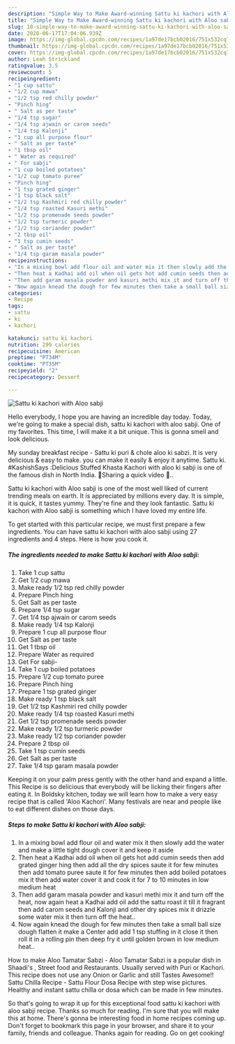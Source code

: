 ```yaml
---
description: "Simple Way to Make Award-winning Sattu ki kachori with Aloo sabji"
title: "Simple Way to Make Award-winning Sattu ki kachori with Aloo sabji"
slug: 10-simple-way-to-make-award-winning-sattu-ki-kachori-with-aloo-sabji
date: 2020-06-17T17:04:06.939Z
image: https://img-global.cpcdn.com/recipes/1a97de17bcb02016/751x532cq70/sattu-ki-kachori-with-aloo-sabji-recipe-main-photo.jpg
thumbnail: https://img-global.cpcdn.com/recipes/1a97de17bcb02016/751x532cq70/sattu-ki-kachori-with-aloo-sabji-recipe-main-photo.jpg
cover: https://img-global.cpcdn.com/recipes/1a97de17bcb02016/751x532cq70/sattu-ki-kachori-with-aloo-sabji-recipe-main-photo.jpg
author: Leah Strickland
ratingvalue: 3.5
reviewcount: 5
recipeingredient:
- "1 cup sattu"
- "1/2 cup mawa"
- "1/2 tsp red chilly powder"
- "Pinch hing"
- " Salt as per taste"
- "1/4 tsp sugar"
- "1/4 tsp ajwain or carom seeds"
- "1/4 tsp Kalonji"
- "1 cup all purpose flour"
- " Salt as per taste"
- "1 tbsp oil"
- " Water as required"
- " For sabji"
- "1 cup boiled potatoes"
- "1/2 cup tomato puree"
- "Pinch hing"
- "1 tsp grated ginger"
- "1 tsp black salt"
- "1/2 tsp Kashmiri red chilly powder"
- "1/4 tsp roasted Kasuri methi"
- "1/2 tsp promenade seeds powder"
- "1/2 tsp turmeric powder"
- "1/2 tsp coriander powder"
- "2 tbsp oil"
- "1 tsp cumin seeds"
- " Salt as per taste"
- "1/4 tsp garam masala powder"
recipeinstructions:
- "In a mixing bowl add flour oil and water mix it then slowly add the water and make a little tight dough cover it and keep it aside"
- "Then heat a Kadhai add oil when oil gets hot add cumin seeds then add grated ginger hing then add all the dry spices saute it for few minutes then add tomato puree saute it for few minutes then add boiled potatoes mix it then add water cover it and cook it for 7 to 10 minutes in low medium heat"
- "Then add garam masala powder and kasuri methi mix it and turn off the heat, now again heat a Kadhai add oil add the sattu roast it till it fragrant then add carom seeds and Kalonji and other dry spices mix it drizzle some water mix it then turn off the heat.."
- "Now again knead the dough for few minutes then take a small ball size dough flatten it make a Center add add 1 tsp stuffing in it close it then roll it in a rolling pin then deep fry it until golden brown in low medium heat.."
categories:
- Recipe
tags:
- sattu
- ki
- kachori

katakunci: sattu ki kachori 
nutrition: 299 calories
recipecuisine: American
preptime: "PT34M"
cooktime: "PT35M"
recipeyield: "2"
recipecategory: Dessert

---
```



![Sattu ki kachori with Aloo sabji](https://img-global.cpcdn.com/recipes/1a97de17bcb02016/751x532cq70/sattu-ki-kachori-with-aloo-sabji-recipe-main-photo.jpg)

Hello everybody, I hope you are having an incredible day today. Today, we're going to make a special dish, sattu ki kachori with aloo sabji. One of my favorites. This time, I will make it a bit unique. This is gonna smell and look delicious.

My sunday breakfast recipe - Sattu ki puri &amp; chole aloo ki sabzi. It is very delicious &amp; easy to make. you can make it easily &amp; enjoy it anytime. Sattu ki. #KashishSays :Delicious Stuffed Khasta Kachori with aloo ki sabji is one of the famous dish in North India. 🌈Sharing a quick video 🎥..

Sattu ki kachori with Aloo sabji is one of the most well liked of current trending meals on earth. It is appreciated by millions every day. It is simple, it is quick, it tastes yummy. They're fine and they look fantastic. Sattu ki kachori with Aloo sabji is something which I have loved my entire life.


To get started with this particular recipe, we must first prepare a few ingredients. You can have sattu ki kachori with aloo sabji using 27 ingredients and 4 steps. Here is how you cook it.

<!--inarticleads1-->

##### The ingredients needed to make Sattu ki kachori with Aloo sabji:

1. Take 1 cup sattu
1. Get 1/2 cup mawa
1. Make ready 1/2 tsp red chilly powder
1. Prepare Pinch hing
1. Get  Salt as per taste
1. Prepare 1/4 tsp sugar
1. Get 1/4 tsp ajwain or carom seeds
1. Make ready 1/4 tsp Kalonji
1. Prepare 1 cup all purpose flour
1. Get  Salt as per taste
1. Get 1 tbsp oil
1. Prepare  Water as required
1. Get  For sabji-
1. Take 1 cup boiled potatoes
1. Prepare 1/2 cup tomato puree
1. Prepare Pinch hing
1. Prepare 1 tsp grated ginger
1. Make ready 1 tsp black salt
1. Get 1/2 tsp Kashmiri red chilly powder
1. Make ready 1/4 tsp roasted Kasuri methi
1. Get 1/2 tsp promenade seeds powder
1. Make ready 1/2 tsp turmeric powder
1. Make ready 1/2 tsp coriander powder
1. Prepare 2 tbsp oil
1. Take 1 tsp cumin seeds
1. Get  Salt as per taste
1. Take 1/4 tsp garam masala powder


Keeping it on your palm press gently with the other hand and expand a little. This Recipe is so delicious that everybody will be licking their fingers after eating it. In Boldsky kitchen, today we will learn how to make a very easy recipe that is called &#39;Aloo Kachori&#39;. Many festivals are near and people like to eat different dishes on those days. 

<!--inarticleads2-->

##### Steps to make Sattu ki kachori with Aloo sabji:

1. In a mixing bowl add flour oil and water mix it then slowly add the water and make a little tight dough cover it and keep it aside
1. Then heat a Kadhai add oil when oil gets hot add cumin seeds then add grated ginger hing then add all the dry spices saute it for few minutes then add tomato puree saute it for few minutes then add boiled potatoes mix it then add water cover it and cook it for 7 to 10 minutes in low medium heat
1. Then add garam masala powder and kasuri methi mix it and turn off the heat, now again heat a Kadhai add oil add the sattu roast it till it fragrant then add carom seeds and Kalonji and other dry spices mix it drizzle some water mix it then turn off the heat..
1. Now again knead the dough for few minutes then take a small ball size dough flatten it make a Center add add 1 tsp stuffing in it close it then roll it in a rolling pin then deep fry it until golden brown in low medium heat..


How to make Aloo Tamatar Sabzi - Aloo Tamatar Sabzi is a popular dish in Shaadi&#39;s , Street food and Restaurants. Usually served with Puri or Kachori. This recipe does not use any Onion or Garlic and still Tastes Awesome!! Sattu Chilla Recipe - Sattu Flour Dosa Recipe with step wise pictures. Healthy and instant sattu chilla or dosa which can be made in few minutes. 

So that's going to wrap it up for this exceptional food sattu ki kachori with aloo sabji recipe. Thanks so much for reading. I'm sure that you will make this at home. There's gonna be interesting food in home recipes coming up. Don't forget to bookmark this page in your browser, and share it to your family, friends and colleague. Thanks again for reading. Go on get cooking!
